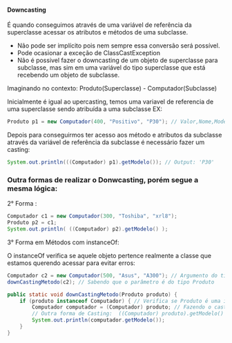 #### Downcasting

É quando conseguimos através de uma variável de referência da superclasse acessar os atributos e métodos de uma subclasse.

- Não pode ser implícito pois nem sempre essa conversão será possível.
- Pode ocasionar a exceção de  ClassCastException
- Não é possivel fazer o downcasting de um objeto de superclasse para subclasse, mas sim em uma variável do tipo superclasse que está recebendo um objeto de subclasse.

Imaginando no contexto:  Produto(Superclasse)  -  Computador(Subclasse)

Inicialmente é igual ao upercasting, temos uma variavel de referencia de uma superclasse sendo atribuída a uma subclasse EX:

```java
Produto p1 = new Computador(400, "Positivo", "P30"); // Valor,Nome,Modelo
```

Depois para conseguirmos ter acesso aos método e atributos da subclasse através da variável de referência da subclasse é necessário fazer um casting:

```java
System.out.println(((Computador) p1).getModelo()); // Output: 'P30'
```

### Outra formas de realizar o Donwcasting, porém segue a mesma lógica:

2° Forma :

```java
Computador c1 = new Computador(300, "Toshiba", "xrl8");
Produto p2 = c1;
System.out.println( ((Computador) p2).getModelo() );
```

3° Forma em Métodos com instanceOf:

O instanceOf verifica se aquele objeto pertence realmente a classe que estamos querendo acessar para evitar erros:

```java
Computador c2 = new Computador(500, "Asus", "A300"); // Argumento do tipo Computador
downCastingMetodo(c2); // Sabendo que o parâmetro é do tipo Produto

public static void downCastingMetodo(Produto produto) {
	if (produto instanceof Computador) { // Verifica se Produto é uma instancia de Computador
		Computador computador = (Computador) produto; // Fazendo o casting
		// Outra forma de Casting:  ((Computador) produto).getModelo()
		System.out.println(computador.getModelo());
	}
}
```